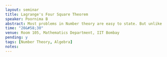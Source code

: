 ```yaml
---
layout: seminar
title: Lagrange's Four Square Theorem
speaker: Poornima B
abstract: Most problems in Number theory are easy to state. But unlike most, Langrange's four square is easy to prove. It states that every natural number is a sum of four squares. In the talk, we will sketch the proof and then look at ways in which we can generalize the result. This talk will be made accessible to all (even freshmen) by the speaker.
time: "20&#58;30"
venue: Room 105, Mathematics Department, IIT Bombay
pending: y
tags: [Number Theory, Algebra]
notes: 
---
```

